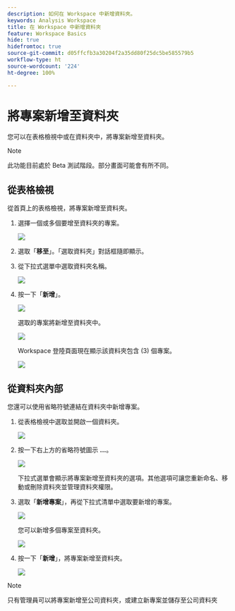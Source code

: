```yaml
---
description: 如何在 Workspace 中新增資料夾。
keywords: Analysis Workspace
title: 在 Workspace 中新增資料夾
feature: Workspace Basics
hide: true
hidefromtoc: true
source-git-commit: d05ffcfb3a30204f2a35dd80f25dc5be585579b5
workflow-type: ht
source-wordcount: '224'
ht-degree: 100%

---
```



# 將專案新增至資料夾

您可以在表格檢視中或在資料夾中，將專案新增至資料夾。

>[!NOTE]
>
>此功能目前處於 Beta 測試階段。部分畫面可能會有所不同。

## 從表格檢視

從首頁上的表格檢視，將專案新增至資料夾。

1. 選擇一個或多個要增至資料夾的專案。

   ![](/help/analyze/analysis-workspace/build-workspace-project/assets/move-tv-selected.png)

1. 選取「**移至**」。「選取資料夾」對話框隨即顯示。

1. 從下拉式選單中選取資料夾名稱。

   ![](/help/analyze/analysis-workspace/build-workspace-project/assets/move-select-folder.png)

1. 按一下「**新增**」。

   ![](/help/analyze/analysis-workspace/build-workspace-project/assets/move-add.png)

   選取的專案將新增至資料夾中。

   ![](/help/analyze/analysis-workspace/build-workspace-project/assets/move-projects-added.png)

   Workspace 登陸頁面現在顯示該資料夾包含 (3) 個專案。

   ![](/help/analyze/analysis-workspace/build-workspace-project/assets/move-folders-updated.png)

## 從資料夾內部

您還可以使用省略符號連結在資料夾中新增專案。

1. 從表格檢視中選取並開啟一個資料夾。

   ![](/help/analyze/analysis-workspace/build-workspace-project/assets/move-open-folder.png)

1. 按一下右上方的省略符號圖示 **...**。

   ![](/help/analyze/analysis-workspace/build-workspace-project/assets/add-projects-elipsis.png)

   下拉式選單會顯示將專案新增至資料夾的選項。其他選項可讓您重新命名、移動或刪除資料夾並管理資料夾權限。

1. 選取「**新增專案**」，再從下拉式清單中選取要新增的專案。

   ![](/help/analyze/analysis-workspace/build-workspace-project/assets/select-add-projects.png)

   您可以新增多個專案至資料夾。

   ![](/help/analyze/analysis-workspace/build-workspace-project/assets/move-add-multiple-projects.png)

1. 按一下「**新增**」，將專案新增至資料夾。

   ![](/help/analyze/analysis-workspace/build-workspace-project/assets/move-added-items.png)


>[!NOTE]
>
>只有管理員可以將專案新增至公司資料夾，或建立新專案並儲存至公司資料夾
